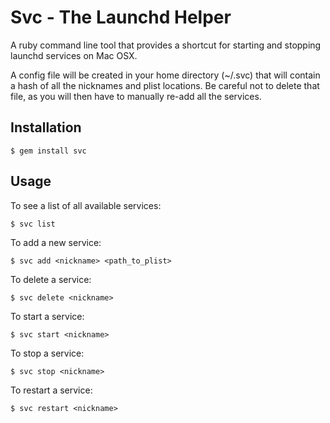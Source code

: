 Svc - The Launchd Helper
========================
A ruby command line tool that provides a shortcut for starting and stopping launchd services on Mac OSX.

A config file will be created in your home directory (~/.svc) that will contain a hash of all the nicknames and plist locations. Be careful not to delete that file, as you will then have to manually re-add all the services.

Installation
------------
`$ gem install svc`

Usage
-----
To see a list of all available services:

`$ svc list`

To add a new service:

`$ svc add <nickname> <path_to_plist>`
	
To delete a service:

`$ svc delete <nickname>`
	
To start a service:

`$ svc start <nickname>`
	
To stop a service:

`$ svc stop <nickname>`
	
To restart a service:

`$ svc restart <nickname>`
